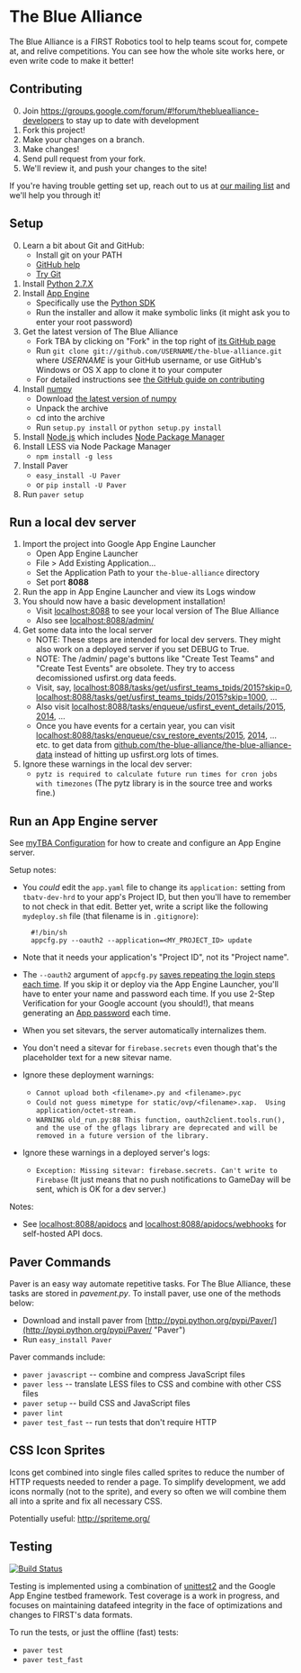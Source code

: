 The Blue Alliance
==================
The Blue Alliance is a FIRST Robotics tool to help teams scout for, compete at, and relive competitions. You can see how the whole site works here, or even write code to make it better!

Contributing
------------
0. Join https://groups.google.com/forum/#!forum/thebluealliance-developers to stay up to date with development
1. Fork this project!
2. Make your changes on a branch.
3. Make changes!
4. Send pull request from your fork.
5. We'll review it, and push your changes to the site!

If you're having trouble getting set up, reach out to us at [our mailing list](https://groups.google.com/forum/?fromgroups#!forum/thebluealliance-developers) and we'll help you through it!

Setup
-----
0. Learn a bit about Git and GitHub:
	* Install git on your PATH
	* [GitHub help](https://help.github.com/)
	* [Try Git](https://try.github.io/)
1. Install [Python 2.7.X](https://www.python.org/downloads/)
1. Install [App Engine](https://cloud.google.com/appengine/docs)
	* Specifically use the [Python SDK](https://cloud.google.com/appengine/downloads#Google_App_Engine_SDK_for_Python)
	* Run the installer and allow it make symbolic links (it might ask you to enter your root password)
2. Get the latest version of The Blue Alliance
	* Fork TBA by clicking on "Fork" in the top right of [its GitHub page](https://github.com/the-blue-alliance/the-blue-alliance)
	* Run `git clone git://github.com/USERNAME/the-blue-alliance.git` where _USERNAME_ is your GitHub username, or use GitHub's Windows or OS X app to clone it to your computer
	* For detailed instructions see [the GitHub guide on contributing](https://guides.github.com/activities/contributing-to-open-source/index.html#contributing)
3. Install [numpy](http://www.numpy.org/)
	* Download [the latest version of numpy](http://sourceforge.net/projects/numpy/files/latest/download?source=files)
	* Unpack the archive
	* cd into the archive
	* Run `setup.py install` or `python setup.py install`
4. Install [Node.js](https://nodejs.org/) which includes [Node Package Manager](https://www.npmjs.org/)
5. Install LESS via Node Package Manager
	* `npm install -g less`
6. Install Paver
	* `easy_install -U Paver`
	* or `pip install -U Paver`
7. Run `paver setup`

Run a local dev server
----------------------
1. Import the project into Google App Engine Launcher
	* Open App Engine Launcher
	* File > Add Existing Application...
	* Set the Application Path to your `the-blue-alliance` directory
	* Set port **8088**
2. Run the app in App Engine Launcher and view its Logs window
3. You should now have a basic development installation!
	* Visit [localhost:8088](http://localhost:8088) to see your local version of The Blue Alliance
	* Also see [localhost:8088/admin/](http://localhost:8088/admin/)
4. Get some data into the local server
	* NOTE: These steps are intended for local dev servers. They might also work on a deployed server if you set DEBUG to True.
	* NOTE: The /admin/ page's buttons like "Create Test Teams" and "Create Test Events" are obsolete. They try to access decomissioned usfirst.org data feeds.
	* Visit, say, [localhost:8088/tasks/get/usfirst_teams_tpids/2015?skip=0](http://localhost:8088/tasks/get/usfirst_teams_tpids/2015?skip=0), [localhost:8088/tasks/get/usfirst_teams_tpids/2015?skip=1000](http://localhost:8088/tasks/get/usfirst_teams_tpids/2015?skip=1000), ...
	* Also visit [localhost:8088/tasks/enqueue/usfirst_event_details/2015](http://localhost:8088/tasks/enqueue/usfirst_event_details/2015), [2014](http://localhost:8088/tasks/enqueue/usfirst_event_details/2014), ...
	* Once you have events for a certain year, you can visit [localhost:8088/tasks/enqueue/csv_restore_events/2015](http://localhost:8088/tasks/enqueue/csv_restore_events/2015), [2014](http://localhost:8088/tasks/enqueue/csv_restore_events/2014), ... etc. to get data from [github.com/the-blue-alliance/the-blue-alliance-data](https://github.com/the-blue-alliance/the-blue-alliance-data) instead of hitting up usfirst.org lots of times.
5. Ignore these warnings in the local dev server:
	* `pytz is required to calculate future run times for cron jobs with timezones` (The pytz library is in the source tree and works fine.)

Run an App Engine server
------------------------
See [myTBA Configuration](https://github.com/the-blue-alliance/the-blue-alliance-android/wiki/myTBA-Configuration) for how to create and configure an App Engine server.

Setup notes:

* You _could_ edit the `app.yaml` file to change its `application:` setting from `tbatv-dev-hrd` to your app's Project ID, but then you'll have to remember to not check in that edit. Better yet, write a script like the following `mydeploy.sh` file (that filename is in `.gitignore`):

	    #!/bin/sh
	    appcfg.py --oauth2 --application=<MY_PROJECT_ID> update

* Note that it needs your application's "Project ID", not its "Project name".
* The `--oauth2` argument of `appcfg.py` [saves repeating the login steps each time](https://cloud.google.com/appengine/docs/python/tools/uploadinganapp#Python_Password-less_login_with_OAuth2). If you skip it or deploy via the App Engine Launcher, you'll have to enter your name and password each time. If you use 2-Step Verification for your Google account (you should!), that means generating an [App password](https://security.google.com/settings/security/apppasswords) each time.
* When you set sitevars, the server automatically internalizes them.
* You don't need a sitevar for `firebase.secrets` even though that's the placeholder text for a new sitevar name.
* Ignore these deployment warnings:
	* `Cannot upload both <filename>.py and <filename>.pyc`
	* `Could not guess mimetype for static/ovp/<filename>.xap.  Using application/octet-stream.`
	* `WARNING old_run.py:88 This function, oauth2client.tools.run(), and the use of the gflags library are deprecated and will be removed in a future version of the library.`
* Ignore these warnings in a deployed server's logs:
	* `Exception: Missing sitevar: firebase.secrets. Can't write to Firebase` (It just means that no push notifications to GameDay will be sent, which is OK for a dev server.)

Notes:

* See [localhost:8088/apidocs](http://localhost:8088/apidocs) and [localhost:8088/apidocs/webhooks](http://localhost:8088/apidocs/webhooks) for self-hosted API docs.


Paver Commands
--------------
Paver is an easy way automate repetitive tasks. For The Blue Alliance, these tasks are stored in _pavement.py_. 
To install paver, use one of the methods below:

* Download and install paver from [http://pypi.python.org/pypi/Paver/](http://pypi.python.org/pypi/Paver/ "Paver") 
* Run `easy_install Paver`

Paver commands include:

* `paver javascript`  -- combine and compress JavaScript files
* `paver less`  -- translate LESS files to CSS and combine with other CSS files
* `paver setup`  -- build CSS and JavaScript files
* `paver lint`
* `paver test_fast`  -- run tests that don't require HTTP

CSS Icon Sprites
-----------
Icons get combined into single files called sprites to reduce the number of HTTP requests needed to render a page.
To simplify development, we add icons normally (not to the sprite), and every so often we will combine them all into a sprite and fix all necessary CSS.

Potentially useful: http://spriteme.org/

Testing
-------
[![Build Status](https://travis-ci.org/the-blue-alliance/the-blue-alliance.png?branch=master)](https://travis-ci.org/the-blue-alliance/the-blue-alliance)

Testing is implemented using a combination of [unittest2](http://pypi.python.org/pypi/unittest2 "Uniter Test 2") and the Google App Engine testbed framework. Test coverage is a work in progress, and focuses on maintaining datafeed integrity in the face of optimizations and changes to FIRST's data formats.

To run the tests, or just the offline (fast) tests:

* `paver test`
* `paver test_fast`
